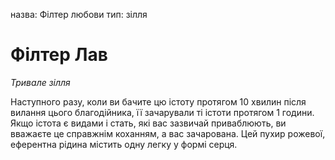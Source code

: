назва: Філтер любови тип: зілля

# Філтер Лав
_Тривале зілля_

Наступного разу, коли ви бачите цю істоту протягом 10 хвилин після вилання цього благодійника, її зачарували ті істоти протягом 1 години. Якщо істота є видами і стать, які вас зазвичай приваблюють, ви вважаєте це справжнім коханням, а вас зачарована. Цей пухир рожевої, еферентна рідина містить одну легку у формі серця. 